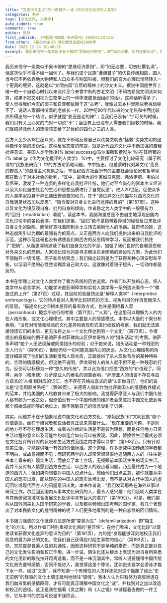 ```yaml
---
title: “古国沙文主义”的一面镜子——读《作为文化批评的人类学》
categories: 书评
tags: [文化批评, 人类学]
auto_indent: true
comments: true
editor: 皎然
first_publish: 《中国图书商报·书评周刊》1998年11月13日
from_other: 《新批判主义》湖北教育出版社2000年
date: 2023-12-24 10:40:25
excerpt: 我历来信守一条类似于奥卡姆的“思维经济原则”，即“如无必要，切勿杜撰名词”。但这次似乎不得不破一回例了。与我们这个民族“谦谦君子”的优良传统相应，国人当今已不再依靠地大物博和人口众多与别国叫板，但我们的自大心理已悄然转入一个更高的境界，这就是以“文明古国”自居的精神上的沙文主义。据说中国是世界上唯一的一个自轴心时代以来流传至今未曾中断的古老文明（不知古希腊文明该如何算，如果不把文明视为生物学上的一种体液或基因组织的话）。这种话听得多了，使人觉得我们今天的面子和自尊都依赖于这“古老”，就像过去乡村里那些老得动弹不了、说话人家都得听着的老族长一样。20世纪80年代以来的文化热和中西比较热所得出的一个结论，似乎就是“姜还是老的辣”；当我们已没有“门”可关的时候，我们只有关上心灵的门对一切说“不”；当世界上已没有人需要我们拯救的时候，我们就把拯救他人的热情预支给了21世纪的四分之三的人类。
---
```


我历来信守一条类似于奥卡姆的“思维经济原则”，即“如无必要，切勿杜撰名词”。但这次似乎不得不破一回例了。与我们这个民族“谦谦君子”的优良传统相应，国人当今已不再依靠地大物博和人口众多与别国叫板，但我们的自大心理已悄然转入一个更高的境界，这就是以“文明古国”自居的精神上的沙文主义。据说中国是世界上唯一的一个自轴心时代以来流传至今未曾中断的古老文明（不知古希腊文明该如何算，如果不把文明视为生物学上的一种体液或基因组织的话）。这种话听得多了，使人觉得我们今天的面子和自尊都依赖于这“古老”，就像过去乡村里那些老得动弹不了、说话人家都得听着的老族长一样。20世纪80年代以来的文化热和中西比较热所得出的一个结论，似乎就是“姜还是老的辣”；当我们已没有“门”可关的时候，我们只有关上心灵的门对一切说“不”；当世界上已没有人需要我们拯救的时候，我们就把拯救他人的热情预支给了21世纪的四分之三的人类。

西方人至少从18世纪以来，就在不断地反省自己以优势文明去“拯救”劣势文明的这种自作多情的虚伪性。这种反省态度的前提，就是近代西方文化中不断加强的自我批评意识。美国人类学教授{% label success@马尔库斯和费彻尔 %}在其所著的{% label @《作为文化批评的人类学》 %}中，主要探讨了文化比较研究（属于所谓的“民族志研究”）中的方法论策略问题，书中指出，继启蒙时代对异文化“高贵的野蛮人”的浪漫主义想象之后，19世纪西方社会所有的主要社会理论家和哲学家都在致力于对本社会的批判，“其中，最伟大的作家如马克思、弗洛伊德、韦伯以及尼采，激发了一种连贯的多样化自我批评传统，他们对至今尚存的资本主义经济以及大众化自由社会的生活和思想品质进行了自觉反思”。进入20世纪，促使众多的人类学家投身于异民族田野调查的动力，在于“通过异文化的描写对西方文化的自我满足状态加以反思”，“隐含着对自身文化进行批评的目的”（第157页）。这种以异文化为镜反观自身、批判自身的倾向，作者称之为人类学中的一股强有力的“回归（repatriation）潮流”。读这本书，我脑海里总是不由自主地浮现出国内文化讨论中的各色表演。在我们这里，“回归”绝不是指带着异域的经验反过来批评自身文化的缺陷，而恰好意味着回到本土立场去挑剔他人的毛病。最奇怪的是，这种态度所引以为据的最强有力的观点，又正是西方人向我们提供出来的自我批评的示范，这种示范丝毫也没有诱使我们向西方的反思精神学习，反而被我们抓住了“把柄”，从而更深地遮蔽了我们自身文化的不足，加强了我们良好的自我感觉和对外来文化的恐惧。人家搞比较为的是寻求解决自身困境的建设性方案，为此他们不惜抛开一切情感、面子和传统观念；我们搞比较则是为了获得某种心理安慰和平衡，以滔滔不绝的心性空谈糊弄自己和大众。这就像对着镜子梳头，一切动作都是反的。

本书在学理上对文化人类学作了极为系统的历史追索。作者们以开放的心态，把人类学中从语言学派、功能学派直到阐释学和实验人类学等一系列流派看作一个“螺旋式的上升”（第27页）过程，其目前的发展顶点是“解释人类学”（interpretive anthropology），它的特点是对人类学比较研究的方法、视角和目的作自觉而深入的反思。“描述文化之间根本差异的最有效方式，也许是围绕着人观（personhood）概念所进行的考察（第71页）。”“人观”，在这里可以理解为人的内在人格形象，或文化心理模式，其中主要是人的情感模式。本书以大量的个案分析表明，“没有对情感和经验的文化差异和表现形式进行细致的考察，我们就无法直接领悟它们的本质，更无法将之从一个文化传达到另一个文化”（第73页）。作者提出的最极端的例子是骆萨多对菲律宾山区伊龙哥特人的“猎头活动”的考察。骆萨多声明“她个人无法理解或同情猎头的经验；对于她来说，猎头活动是一种残忍的杀人行为”（第90页），但她仍尽一切可能克服内心的厌恶，从文化心理结构的角度详细研究了他们的生活制度和人观本质，正面提供了杀人现象背后的某种特殊的、合理的情感模式。但这绝不说明，伊龙哥特人的杀人就不但不是一种残忍的行为，反倒可以标榜为一种“悠久的传统”，并以此为借口拒绝“西方的”价值观了。同样，索尔（和米德）对萨摩亚人的著名的调查表明，“萨摩亚人的语言不存在与西方语言的‘人格’相对应的词汇，也不存在苏格拉底式的话‘认识你自己’，他们的说法是‘让您照顾关系吧’”（第98页）。米德等人借此作为批评美国人的情感教养模式的范本，并给美国的人格教育带来了极大的影响。我觉得萨摩亚人与我们中国传统人格有颇为一致之处，但恐怕没有一个中国传统的维护者会愿意把中国文化放到与那个原始岛民同等的地位上，而不感到自己的信念受到了讥笑。

其实，问题并不在于抽象地说中国文化和西方文化、“原始民族”和“文明民族”哪个价值更高，而在于研究者和说话者真正说来需要什么。“现在重要的问题，不是别的地方存不存在理想生活，或者古时候的生活是不是较为理想，而是任何地方日常生活过程的意义以及可能性的新组合如何可以被发现。因此，替换性生活模式必须在文化批评所针对的状况和生活方式范围之内才得以寻求”（第163页）。只有针对现实生活，才能提供唯一有效的价值标准。这个道理，许多研究中国传统的学者都不明白，或故意视而不见；而研究西学的人却常常很轻率地追随西方人的（往往是书本上看来的）现实生活，而放弃了本土立场，无视眼前本国活生生的现实生活。我并不反对有人情愿到西方去生活、以西方人的观点看问题，乃至最终成为一个地道的西方人；但如果你想要对中国人说点什么，想给他们出点主意，那你就要从中国人的现实出发，即从现在的中国人的现实处境出发，而不是从对古代中国人的虚幻回忆或现代西方人的问题意识出发。本书作者说：“我们发现那些在海外从事过研究工作，尔后回到国内从事本文化研究的人，最令人感兴趣：他们证明人类学在与其他研究领域联合发展文化批评中具有巨大的潜力”（第159页）。可是，我们那些从国外回来扎入国学研究的学者，以及那些频频出国考察的国学家，有几个表现出了对本民族文化的批判精神的呢？人们更多地看到的是一种自恋性的回归情结。

本书极力强调的文化批评方法是所谓“变熟为生”（defamiliarization）即“陌生化”的方法。所以作者们特别重视文化间的“差异性”。在他们看来，文化比较“以促使读者获得文化差异的意识为目的”（第191页），为的是“发现能够深刻地校正我们观念的最为异己的文化，使我们自己获得应付陌生事物的信心”（第192页）。当然，其前提是普遍人性的共通性，因而这种研究不是单纯的猎奇，而是真正能对自己的文化发生影响和校正作用。进一步说，陌生化还从根本上表现为对自身所熟悉的文化用新的眼光拉开距离遥看，而不是一味沉溺其中。常听人说要懂得中国传统文化首先要带感情，否则不能进入，我觉得这是个悖论，犹如说先要学会游泳才能下水一样。经过“文革”，我不知道一个有理性的人怎样还能对这个酝酿了如此“史无前例”的怪事的文化土壤无批判地倾注“感情”。我本人认为只有努力克服渗透在我们血液里的感情障碍，才有可能真正理解中国文化之“谜”，并找到对之加以改造和校正的途径。这正是我在拙著《灵之舞》和《人之镜》中试探着去做的一件工作，它与本书的宗旨可说是不谋而合。